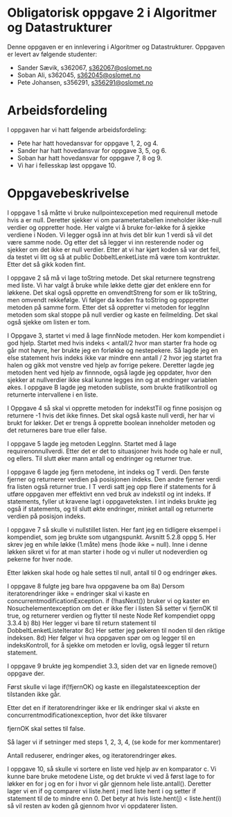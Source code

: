 # Obligatorisk oppgave 2 i Algoritmer og Datastrukturer

Denne oppgaven er en innlevering i Algoritmer og Datastrukturer. 
Oppgaven er levert av følgende studenter:
* Sander Sævik, s362067, s362067@oslomet.no
* Soban Ali, s362045, s362045@oslomet.no
* Pete Johansen, s356291, s356291@oslomet.no

# Arbeidsfordeling

I oppgaven har vi hatt følgende arbeidsfordeling:
* Pete har hatt hovedansvar for oppgave 1, 2, og 4. 
* Sander har hatt hovedansvar for oppgave 3, 5, og 6. 
* Soban har hatt hovedansvar for oppgave 7, 8 og 9. 
* Vi har i fellesskap løst oppgave 10. 

# Oppgavebeskrivelse

I oppgave 1 så måtte vi bruke nullpointexcepetion med requirenull metode hvis a er null. Deretter sjekker vi om 
parametertabellen inneholder ikke-null verdier og oppretter hode. 
Her valgte vi å bruke for-løkke for å sjekke verdiene i Noden. 
Vi legger også inn at hvis det blir kun 1 verdi så vil det være samme node. Og etter det så legger vi inn resterende
noder og sjekker om det ikke er null verdier. Etter at vi har kjørt koden så var det feil, da testet vi litt og så at
public DobbeltLenketListe må være tom kontruktør. Etter det så gikk koden fint. 

I oppgave 2 så må vi lage toString metode. Det skal returnere tegnstreng med liste. Vi har valgt å bruke while løkke
dette gjør det enklere enn for løkkene. Det skal også opprette en omvendtStreng for som er lik toString, men omvendt rekkefølge.
Vi følger da koden fra toString og opppretter metoden på samme form. Etter det så oppretter vi metoden for leggInn metoden
som skal stoppe på null verdier og kaste en feilmelding. Det skal også sjekke om listen er tom.

I Oppgave 3, startet vi med å lage finnNode metoden. Her kom kompendiet i god hjelp. Startet med hvis indeks < antall/2 hvor man starter fra hode og går mot høyre, her brukte jeg en forløkke og nestepekere. Så lagde jeg en else statement hvis indeks ikke var mindre enn antall / 2 hvor jeg startet fra halen og gikk mot venstre ved hjelp av forrige pekere. Deretter lagde jeg metoden hent ved hjelp av finnnode, også lagde jeg oppdater, hvor den sjekker at nullverdier ikke skal kunne legges inn og at endringer variablen økes. I oppgave B lagde jeg metoden subliste, som brukte fratilkontroll og returnerte intervallene i en liste. 

I Oppgave 4 så skal vi opprette metoden for indekstTil og finne posisjon og returnere -1 hvis det ikke finnes. 
Det skal også kaste null verdi, her har vi brukt for løkker. Det er trengs å opprette boolean inneholder metoden
og det returneres bare true eller false. 

I oppgave 5 lagde jeg metoden LeggInn. Startet med å lage requirenonnullverdi. Etter det er det to situasjoner hvis hode og hale er null, og ellers. Til slutt øker mann antall og endringer og returner true.

I oppgave 6 lagde jeg fjern metodene, int indeks og T verdi. Den første fjerner og returnerer verdien på posisjonen indeks. Den andre fjerner verdi fra listen også returner true. I T verdi satt jeg opp flere if statements for å utføre oppgaven mer effektivt enn ved bruk av indekstil og int indeks. If statements, fyller ut kravene lagt i oppgaveteksten. I int indeks brukte jeg også if statements, og til slutt økte endringer, minket antall og returnerte verdien på posisjon indeks.


I oppgave 7 så skulle vi nullstillet listen. Her fant jeg en tidligere eksempel i kompendiet, som jeg brukte som utgangspunkt. Avsnitt 5.2.8 oppg 5. Her skrev jeg en while løkke (1.måte) mens (hode ikke = null). Inne i denne løkken sikret vi for at man starter i hode og vi nuller ut nodeverdien og pekerne for hver node.

Etter løkken skal hode og hale settes til null, antall til 0 og endringer økes. 

I oppgave 8 fulgte jeg bare hva oppgavene ba om
8a) Dersom iteratorendringer ikke = endringer skal vi kaste en concurrentmodificationException.
if (!hasNext()) bruker vi og kaster en Nosuchelementexception om det er ikke fler i listen 
Så setter vi fjernOK til true, og returnerer verdien og flytter til neste Node 
Ref kompendiet oppg 3.3.4 b)
8b) Her legger vi bare til return statement til DobbeltLenketListeIterator
8c) Her setter jeg pekeren til noden til den riktige indeksen.
8d) Her følger vi hva oppgaven spør om og legger til en indeksKontroll, for å sjekke om metoden er lovlig, også legger til return statement.

I oppgave 9 brukte jeg kompendiet 3.3, siden det var en lignede remove() oppgave der.

Først skulle vi lage if(!fjernOK) og kaste en illegalstateexception der tilstanden ikke går.

Etter det en if iteratorendringer ikke er lik endringer skal vi akste en concurrentmodificationexception, hvor det ikke tilsvarer

fjernOK skal settes til false. 

Så lager vi if setninger med steps 1, 2, 3, 4, (se kode for mer kommentarer)

Antall reduserer, endringer økes, og iteratorendringer økes.

I oppgave 10, så skulle vi sortere en liste ved hjelp av en komparator c. Vi kunne bare bruke metodene Liste, og det brukte vi ved å først lage to for løkker en for j og en for i hvor vi går gjennom hele liste.antall().  Deretter lager vi en if og comparer vi liste.hent j med liste hent i og setter if statement til de to mindre enn 0. Det betyr at hvis liste.hent(j) < liste.hent(i) så vil resten av koden gå gjennom hvor vi oppdaterer listen. 
